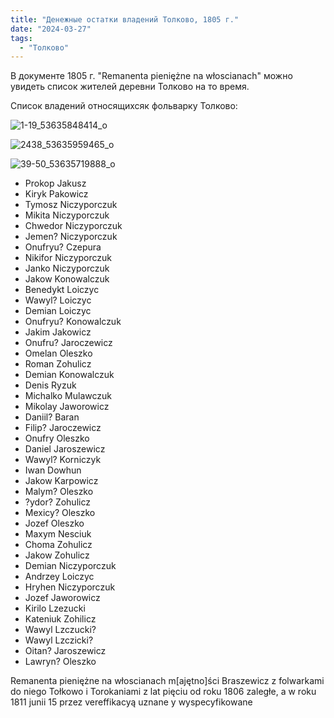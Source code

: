 ```yaml
---
title: "Денежные остатки владений Толково, 1805 г."
date: "2024-03-27"
tags: 
  - "Толково"
---
```


В документе 1805 г. "Remanenta pieniężne na włoscianach" можно увидеть список жителей деревни Толково на то время.

Список владений относящихсяк фольварку Толково:

![1-19_53635848414_o](https://github.com/escfrpls/drochiczynpoleski/assets/125834172/5c816ee0-934f-4859-b564-8aa46e70daab)

![2438_53635959465_o](https://github.com/escfrpls/drochiczynpoleski/assets/125834172/9d4f4222-c6d1-492b-aa2b-d7e7a4958cc8)

![39-50_53635719888_o](https://github.com/escfrpls/drochiczynpoleski/assets/125834172/471d2bf6-d850-49ef-91b7-607168d32b71)

- Prokop Jakusz
- Kiryk Pakowicz
- Tymosz Niczyporczuk
- Mikita Niczyporczuk
- Chwedor Niczyporczuk
- Jemen? Niczyporczuk
- Onufryu? Czepura
- Nikifor Niczyporczuk
- Janko Niczyporczuk
- Jakow Konowalczuk
- Benedykt Loiczyc
- Wawyl? Loiczyc
- Demian Loiczyc
- Onufryu? Konowalczuk
- Jakim Jakowicz
- Onufru? Jaroczewicz
- Omelan Oleszko
- Roman Zohulicz
- Demian Konowalczuk
- Denis Ryzuk
- Michalko Mulawczuk
- Mikolay Jaworowicz
- Daniil? Baran
- Filip? Jaroczewicz
- Onufry Oleszko
- Daniel Jaroszewicz
- Wawyl? Korniczyk
- Iwan Dowhun
- Jakow Karpowicz
- Malym? Oleszko
- ?ydor? Zohulicz
- Mexicy? Oleszko
- Jozef Oleszko
- Maxym Nesciuk
- Choma Zohulicz
- Jakow Zohulicz
- Demian Niczyporczuk
- Andrzey Loiczyc
- Hryhen Niczyporczuk
- Jozef Jaworowicz
- Kirilo Lzezucki
- Kateniuk Zohilicz
- Wawyl Lzczucki?
- Wawyl Lzczicki?
- Oitan? Jaroszewicz
- Lawryn? Oleszko

Remanenta pieniężne na włoscianach m\[ajętno\]ści Braszewicz z folwarkami do niego Tołkowo i Torokaniami z lat pięciu od roku 1806 zaległe, a w roku 1811 junii 15 przez vereffikacyą uznane y wyspecyfikowane
